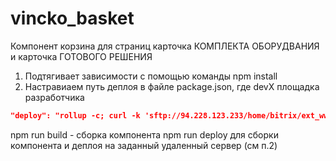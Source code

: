 # vincko_basket
Компонент корзина для страниц карточка КОМПЛЕКТА ОБОРУДВАНИЯ и карточка ГОТОВОГО РЕШЕНИЯ
1. Подтягивает зависимости с помощью команды npm install
2. Настравиаем путь деплоя в файле package.json, где devX площадка разработчика
```json
"deploy": "rollup -c; curl -k 'sftp://94.228.123.233/home/bitrix/ext_www/devX.vincko.market/local/templates/v_new_template/css/' --user 'login:password' -T 'public/build/basket.js' --ftp-create-dirs"
```
npm run build - cборка компонента
npm run deploy для сборки компонента и деплоя на заданный удаленный сервер (см п.2)
